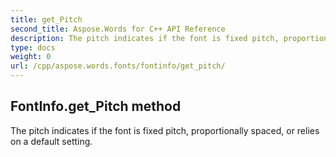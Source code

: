 ```yaml
---
title: get_Pitch
second_title: Aspose.Words for C++ API Reference
description: The pitch indicates if the font is fixed pitch, proportionally spaced, or relies on a default setting. 
type: docs
weight: 0
url: /cpp/aspose.words.fonts/fontinfo/get_pitch/
---
```

## FontInfo.get_Pitch method


The pitch indicates if the font is fixed pitch, proportionally spaced, or relies on a default setting.

